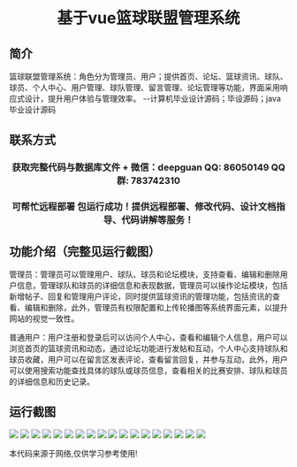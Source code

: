 <p><h1 align="center">基于vue篮球联盟管理系统</h1></p>

## 简介
篮球联盟管理系统：角色分为管理员、用户；提供首页、论坛、篮球资讯、球队、球员、个人中心、用户管理、球队管理、留言管理、论坛管理等功能，界面采用响应式设计，提升用户体验与管理效率。    --计算机毕业设计源码；毕设源码；java毕业设计源码


## 联系方式
<p><h3 align="center">获取完整代码与数据库文件 + 微信：deepguan QQ: 86050149 QQ群: 783742310</h3></p>
<p><h3 align="center">可帮忙远程部署 包运行成功！提供远程部署、修改代码、设计文档指导、代码讲解等服务！</h3></p>

## 功能介绍（完整见运行截图）
管理员：管理员可以管理用户、球队、球员和论坛模块，支持查看、编辑和删除用户信息，管理球队和球员的详细信息和表现数据，管理员可以操作论坛模块，包括新增帖子、回复和管理用户评论，同时提供篮球资讯的管理功能，包括资讯的查看、编辑和删除，此外，管理员有权限配置和上传轮播图等系统界面元素，以提升网站的视觉一致性。

普通用户：用户注册和登录后可以访问个人中心，查看和编辑个人信息，用户可以浏览首页的篮球资讯和动态，通过论坛功能进行发帖和互动，个人中心支持球队和球员收藏，用户可以在留言区发表评论，查看留言回复，并参与互动，此外，用户可以使用搜索功能查找具体的球队或球员信息，查看相关的比赛安排、球队和球员的详细信息和历史记录。


## 运行截图
![](https://bs-1329754181.cos.ap-shanghai.myqcloud.com/spring/VueBasketballLeagueManagementSystem/img/001.jpg)
![](https://bs-1329754181.cos.ap-shanghai.myqcloud.com/spring/VueBasketballLeagueManagementSystem/img/002.jpg)
![](https://bs-1329754181.cos.ap-shanghai.myqcloud.com/spring/VueBasketballLeagueManagementSystem/img/003.jpg)
![](https://bs-1329754181.cos.ap-shanghai.myqcloud.com/spring/VueBasketballLeagueManagementSystem/img/004.jpg)
![](https://bs-1329754181.cos.ap-shanghai.myqcloud.com/spring/VueBasketballLeagueManagementSystem/img/005.jpg)
![](https://bs-1329754181.cos.ap-shanghai.myqcloud.com/spring/VueBasketballLeagueManagementSystem/img/006.jpg)
![](https://bs-1329754181.cos.ap-shanghai.myqcloud.com/spring/VueBasketballLeagueManagementSystem/img/007.jpg)
![](https://bs-1329754181.cos.ap-shanghai.myqcloud.com/spring/VueBasketballLeagueManagementSystem/img/008.jpg)
![](https://bs-1329754181.cos.ap-shanghai.myqcloud.com/spring/VueBasketballLeagueManagementSystem/img/009.jpg)
![](https://bs-1329754181.cos.ap-shanghai.myqcloud.com/spring/VueBasketballLeagueManagementSystem/img/010.jpg)
![](https://bs-1329754181.cos.ap-shanghai.myqcloud.com/spring/VueBasketballLeagueManagementSystem/img/011.jpg)
![](https://bs-1329754181.cos.ap-shanghai.myqcloud.com/spring/VueBasketballLeagueManagementSystem/img/012.jpg)
![](https://bs-1329754181.cos.ap-shanghai.myqcloud.com/spring/VueBasketballLeagueManagementSystem/img/013.jpg)
![](https://bs-1329754181.cos.ap-shanghai.myqcloud.com/spring/VueBasketballLeagueManagementSystem/img/014.jpg)
![](https://bs-1329754181.cos.ap-shanghai.myqcloud.com/spring/VueBasketballLeagueManagementSystem/img/015.jpg)
![](https://bs-1329754181.cos.ap-shanghai.myqcloud.com/spring/VueBasketballLeagueManagementSystem/img/016.jpg)
![](https://bs-1329754181.cos.ap-shanghai.myqcloud.com/spring/VueBasketballLeagueManagementSystem/img/017.jpg)
![](https://bs-1329754181.cos.ap-shanghai.myqcloud.com/spring/VueBasketballLeagueManagementSystem/img/018.jpg)

<p>本代码来源于网络,仅供学习参考使用!</p>
